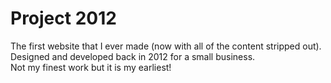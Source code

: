 # Project 2012
 
The first website that I ever made (now with all of the content stripped out). Designed and developed back in 2012 for a small business. \
Not my finest work but it is my earliest!
